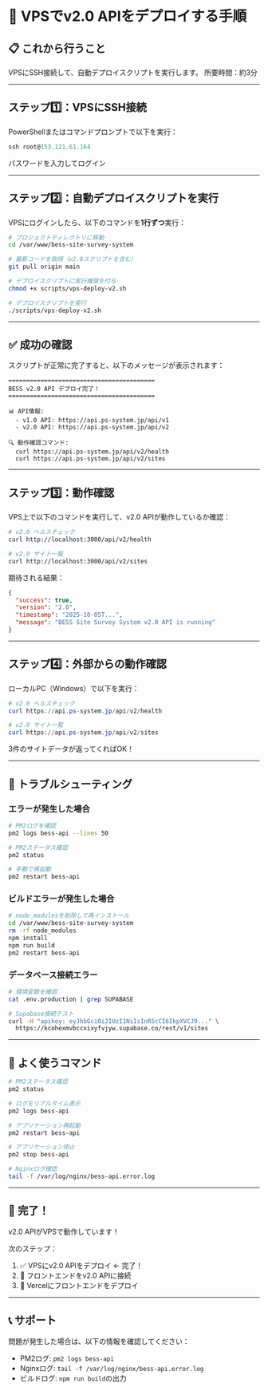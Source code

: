 # 🚀 VPSでv2.0 APIをデプロイする手順

## 📋 これから行うこと

VPSにSSH接続して、自動デプロイスクリプトを実行します。
所要時間：約3分

---

## ステップ1️⃣：VPSにSSH接続

PowerShellまたはコマンドプロンプトで以下を実行：

```powershell
ssh root@153.121.61.164
```

パスワードを入力してログイン

---

## ステップ2️⃣：自動デプロイスクリプトを実行

VPSにログインしたら、以下のコマンドを**1行ずつ**実行：

```bash
# プロジェクトディレクトリに移動
cd /var/www/bess-site-survey-system

# 最新コードを取得（v2.0スクリプトを含む）
git pull origin main

# デプロイスクリプトに実行権限を付与
chmod +x scripts/vps-deploy-v2.sh

# デプロイスクリプトを実行
./scripts/vps-deploy-v2.sh
```

---

## ✅ 成功の確認

スクリプトが正常に完了すると、以下のメッセージが表示されます：

```
=========================================
BESS v2.0 API デプロイ完了！
=========================================

📊 API情報:
  - v1.0 API: https://api.ps-system.jp/api/v1
  - v2.0 API: https://api.ps-system.jp/api/v2

🔍 動作確認コマンド:
  curl https://api.ps-system.jp/api/v2/health
  curl https://api.ps-system.jp/api/v2/sites
```

---

## ステップ3️⃣：動作確認

VPS上で以下のコマンドを実行して、v2.0 APIが動作しているか確認：

```bash
# v2.0 ヘルスチェック
curl http://localhost:3000/api/v2/health

# v2.0 サイト一覧
curl http://localhost:3000/api/v2/sites
```

期待される結果：

```json
{
  "success": true,
  "version": "2.0",
  "timestamp": "2025-10-05T...",
  "message": "BESS Site Survey System v2.0 API is running"
}
```

---

## ステップ4️⃣：外部からの動作確認

ローカルPC（Windows）で以下を実行：

```powershell
# v2.0 ヘルスチェック
curl https://api.ps-system.jp/api/v2/health

# v2.0 サイト一覧
curl https://api.ps-system.jp/api/v2/sites
```

3件のサイトデータが返ってくればOK！

---

## 🔧 トラブルシューティング

### エラーが発生した場合

```bash
# PM2ログを確認
pm2 logs bess-api --lines 50

# PM2ステータス確認
pm2 status

# 手動で再起動
pm2 restart bess-api
```

### ビルドエラーが発生した場合

```bash
# node_modulesを削除して再インストール
cd /var/www/bess-site-survey-system
rm -rf node_modules
npm install
npm run build
pm2 restart bess-api
```

### データベース接続エラー

```bash
# 環境変数を確認
cat .env.production | grep SUPABASE

# Supabase接続テスト
curl -H "apikey: eyJhbGciOiJIUzI1NiIsInR5cCI6IkpXVCJ9..." \
  https://kcohexmvbccxixyfvjyw.supabase.co/rest/v1/sites
```

---

## 📝 よく使うコマンド

```bash
# PM2ステータス確認
pm2 status

# ログをリアルタイム表示
pm2 logs bess-api

# アプリケーション再起動
pm2 restart bess-api

# アプリケーション停止
pm2 stop bess-api

# Nginxログ確認
tail -f /var/log/nginx/bess-api.error.log
```

---

## 🎉 完了！

v2.0 APIがVPSで動作しています！

次のステップ：
1. ✅ VPSにv2.0 APIをデプロイ ← 完了！
2. 🔄 フロントエンドをv2.0 APIに接続
3. 🚀 Vercelにフロントエンドをデプロイ

---

## 📞 サポート

問題が発生した場合は、以下の情報を確認してください：
- PM2ログ: `pm2 logs bess-api`
- Nginxログ: `tail -f /var/log/nginx/bess-api.error.log`
- ビルドログ: `npm run build`の出力
